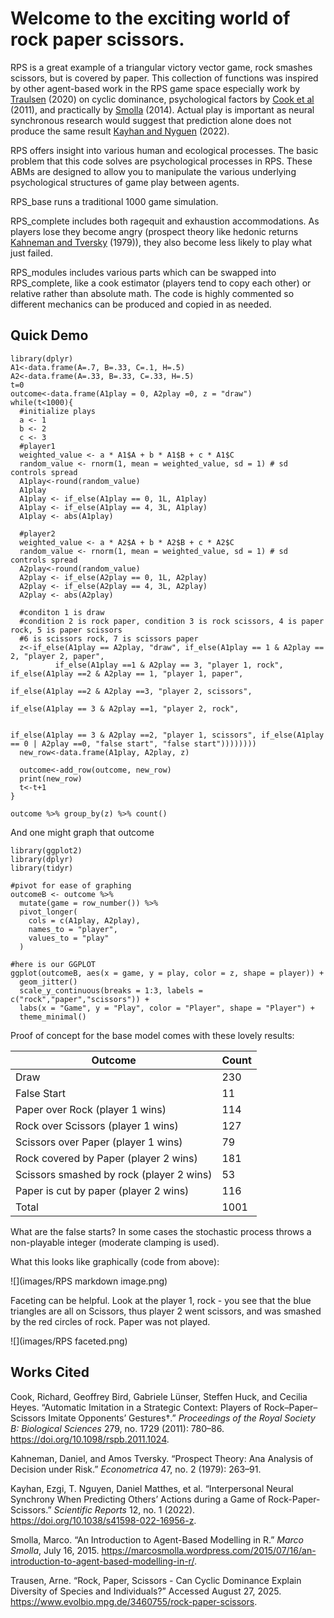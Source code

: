 # Welcome to the exciting world of rock paper scissors.

RPS is a great example of a triangular victory vector game, rock smashes scissors, but is covered by paper. This collection of functions was inspired by other agent-based work in the RPS game space especially work by [Traulsen](https://www.evolbio.mpg.de/3460755/rock-paper-scissors) (2020) on cyclic dominance, psychological factors by [Cook et al](https://royalsocietypublishing.org/doi/10.1098/rspb.2011.1024) (2011), and practically by [Smolla](https://marcosmolla.wordpress.com/2015/07/16/an-introduction-to-agent-based-modelling-in-r/) (2014). Actual play is important as neural synchronous research would suggest that prediction alone does not produce the same result [Kayhan and Nyguen](https://pure.mpg.de/pubman/faces/ViewItemOverviewPage.jsp?itemId=item_3398665) (2022).

RPS offers insight into various human and ecological processes. The basic problem that this code solves are psychological processes in RPS. These ABMs are designed to allow you to manipulate the various underlying psychological structures of game play between agents.

RPS_base runs a traditional 1000 game simulation.

RPS_complete includes both ragequit and exhaustion accommodations. As players lose they become angry (prospect theory like hedonic returns [Kahneman and Tversky](https://web.mit.edu/curhan/www/docs/Articles/15341_Readings/Behavioral_Decision_Theory/Kahneman_Tversky_1979_Prospect_theory.pdf) (1979)), they also become less likely to play what just failed.

RPS_modules includes various parts which can be swapped into RPS_complete, like a cook estimator (players tend to copy each other) or relative rather than absolute math. The code is highly commented so different mechanics can be produced and copied in as needed.

## Quick Demo

```{r}
library(dplyr)
A1<-data.frame(A=.7, B=.33, C=.1, H=.5)
A2<-data.frame(A=.33, B=.33, C=.33, H=.5)
t=0
outcome<-data.frame(A1play = 0, A2play =0, z = "draw")
while(t<1000){
  #initialize plays
  a <- 1
  b <- 2
  c <- 3
  #player1
  weighted_value <- a * A1$A + b * A1$B + c * A1$C
  random_value <- rnorm(1, mean = weighted_value, sd = 1) # sd controls spread
  A1play<-round(random_value)
  A1play
  A1play <- if_else(A1play == 0, 1L, A1play)
  A1play <- if_else(A1play == 4, 3L, A1play)
  A1play <- abs(A1play)
  
  #player2
  weighted_value <- a * A2$A + b * A2$B + c * A2$C
  random_value <- rnorm(1, mean = weighted_value, sd = 1) # sd controls spread
  A2play<-round(random_value)
  A2play <- if_else(A2play == 0, 1L, A2play)
  A2play <- if_else(A2play == 4, 3L, A2play)
  A2play <- abs(A2play)

  #conditon 1 is draw
  #condition 2 is rock paper, condition 3 is rock scissors, 4 is paper rock, 5 is paper scissors
  #6 is scissors rock, 7 is scissors paper
  z<-if_else(A1play == A2play, "draw", if_else(A1play == 1 & A2play == 2, "player 2, paper", 
          if_else(A1play ==1 & A2play == 3, "player 1, rock", if_else(A1play ==2 & A2play == 1, "player 1, paper", 
                                                            if_else(A1play ==2 & A2play ==3, "player 2, scissors", 
                                                                    if_else(A1play == 3 & A2play ==1, "player 2, rock",
                                                                                                                           
                                                                            if_else(A1play == 3 & A2play ==2, "player 1, scissors", if_else(A1play == 0 | A2play ==0, "false start", "false start"))))))))
  new_row<-data.frame(A1play, A2play, z)
  
  outcome<-add_row(outcome, new_row)
  print(new_row)
  t<-t+1
}

outcome %>% group_by(z) %>% count()
```

And one might graph that outcome

```{r}
library(ggplot2)
library(dplyr)
library(tidyr)

#pivot for ease of graphing
outcomeB <- outcome %>%
  mutate(game = row_number()) %>%
  pivot_longer(
    cols = c(A1play, A2play), 
    names_to = "player",
    values_to = "play"
  )

#here is our GGPLOT
ggplot(outcomeB, aes(x = game, y = play, color = z, shape = player)) +
  geom_jitter()
  scale_y_continuous(breaks = 1:3, labels = c("rock","paper","scissors")) +
  labs(x = "Game", y = "Play", color = "Player", shape = "Player") +
  theme_minimal()

```

Proof of concept for the base model comes with these lovely results:

| Outcome                                  | Count |
|------------------------------------------|-------|
| Draw                                     | 230   |
| False Start                              | 11    |
| Paper over Rock (player 1 wins)          | 114   |
| Rock over Scissors (player 1 wins)       | 127   |
| Scissors over Paper (player 1 wins)      | 79    |
| Rock covered by Paper (player 2 wins)    | 181   |
| Scissors smashed by rock (player 2 wins) | 53    |
| Paper is cut by paper (player 2 wins)    | 116   |
| Total                                    | 1001  |

What are the false starts? In some cases the stochastic process throws a non-playable integer (moderate clamping is used).

What this looks like graphically (code from above):

![](images/RPS markdown image.png)

Faceting can be helpful. Look at the player 1, rock - you see that the blue triangles are all on Scissors, thus player 2 went scissors, and was smashed by the red circles of rock. Paper was not played.

![](images/RPS faceted.png)

## Works Cited

Cook, Richard, Geoffrey Bird, Gabriele Lünser, Steffen Huck, and Cecilia Heyes. “Automatic Imitation in a Strategic Context: Players of Rock–Paper–Scissors Imitate Opponents’ Gestures†.” *Proceedings of the Royal Society B: Biological Sciences* 279, no. 1729 (2011): 780–86. <https://doi.org/10.1098/rspb.2011.1024>.

Kahneman, Daniel, and Amos Tversky. “Prospect Theory: Ana Analysis of Decision under Risk.” *Econometrica* 47, no. 2 (1979): 263–91.

Kayhan, Ezgi, T. Nguyen, Daniel Matthes, et al. “Interpersonal Neural Synchrony When Predicting Others’ Actions during a Game of Rock-Paper-Scissors.” *Scientific Reports* 12, no. 1 (2022). <https://doi.org/10.1038/s41598-022-16956-z>.

Smolla, Marco. “An Introduction to Agent-Based Modelling in R.” *Marco Smolla*, July 16, 2015. <https://marcosmolla.wordpress.com/2015/07/16/an-introduction-to-agent-based-modelling-in-r/>.

Trausen, Arne. “Rock, Paper, Scissors - Can Cyclic Dominance Explain Diversity of Species and Individuals?” Accessed August 27, 2025. <https://www.evolbio.mpg.de/3460755/rock-paper-scissors>.
